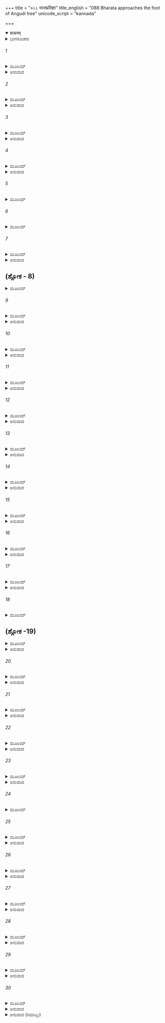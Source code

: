 +++
title = "०८८ भरतप्रतिज्ञा"
title_english = "088 Bharata approaches the foot of Angudi tree"
unicode_script = "kannada"

+++
<details open><summary>वाचनम्</summary>

<div class="audioEmbed"  caption="श्रीराम-हरिसीताराममूर्ति-घनपाठिभ्यां वचनम्" src="https://archive.org/download/Ramayana-recitation-Sriram-harisItArAmamUrti-Ghanapaati-v2/Kanda_2/Kanda_2_AYK-088-Bharatha_Prathignaa.mp3"></div>
</details>



<details><summary>ಭಾಗಸೂಚನಾ</summary>

ಶ್ರೀರಾಮನ ಹುಲ್ಲಿನ ಶಯ್ಯೆಯನ್ನು ನೋಡಿ ಶೋಕಾವಿಷ್ಟನಾದ ಭರತನ ಉದ್ಗಾರ, ತಾನೂ ಜಟಾವಲ್ಕಲ ಧರನಾಗಿ ಅರಣ್ಯದಲ್ಲೇ ಇರುವ ವಿಚಾರ ಪ್ರಕಟಿಸಿದುದು
</details>

###### 1


<details><summary>ಮೂಲಮ್</summary>

ತಚ್ಛ್ರುತ್ವಾ ನಿಪುಣಂಸರ್ವಂ ಭರತಃ ಸಹ ಮಂತ್ರಿಭಿಃ ।  
ಇಂಗುದೀಮೂಲಮಾಗಮ್ಯ ರಾಮಶಯ್ಯಾಮವೈಕ್ಷತ ॥
</details>

<details><summary>ಅನುವಾದ</summary>

ನಿಷಾದರಾಜನ ಎಲ್ಲ ಮಾತುಗಳನ್ನು ಗಮನವಿಟ್ಟು ಕೇಳಿ ಮಂತ್ರಿಗಳೊಂದಿಗೆ ಭರತನು ಇಂಗುದೀ ವೃಕ್ಷದ ಬಳಿಗೆ ಬಂದು ಶ್ರೀರಾಮಚಂದ್ರನ ಶಯ್ಯೆಯನ್ನು ಸಂದರ್ಶಿಸಿದನು.॥1॥
</details>

###### 2


<details><summary>ಮೂಲಮ್</summary>

ಅಬ್ರವೀಜ್ಜನನೀಃ ಸರ್ವಾ ಇಹ ತಸ್ಯ ಮಹಾತ್ಮನಃ ।  
ಶರ್ವರೀ ಶಯಿತಾ ಭೂಮಾವಿದಮಸ್ಯ ವಿಮರ್ದಿತಮ್ ॥
</details>

<details><summary>ಅನುವಾದ</summary>

ಮತ್ತೆ ಅವನು ಎಲ್ಲ ತಾಯಂದಿರಲ್ಲಿ ಹೇಳಿದನು - ಇಲ್ಲೇ ಮಹಾತ್ಮಾ ಶ್ರೀರಾಮನು ಭೂಮಿಯಲ್ಲಿ ಮಲಗಿ ರಾತ್ರಿಯನ್ನು ಕಳೆದಿದ್ದನು. ಇದೇ ಆ ಹುಲ್ಲಿನ ರಾಶಿಯಾಗಿದೆ, ಅವನ ಶರೀರ ಹೊರಳಾಡಿದ್ದರಿಂದ ಪುಡಿಯಾಗಿದೆ.॥2॥
</details>

###### 3


<details><summary>ಮೂಲಮ್</summary>

ಮಹಾರಾಜಕುಲೀನೇನ ಮಹಾಭಾಗೇನ ಧೀಮತಾ ।  
ಜಾತೋ ದಶರಥೇನೋರ್ವ್ಯಾಂ ನ ರಾಮಃ ಸ್ವಪ್ತುಮರ್ಹತಿ ॥
</details>

<details><summary>ಅನುವಾದ</summary>

ನಮ್ಮ ಅಣ್ಣನು ರಾಜಮಹಾರಾಜರ ಕುಲದಲ್ಲಿ ಹುಟ್ಟಿದವನು. ಮಹಾಭಾಗ್ಯಶಾಲಿ, ಮಹಾ ಬುದ್ಧಿವಂತನು. ಮೇಲಾಗಿ ದಶರಥರಾಜನ ಮಗನು, ಅಂತಹವನು ಇಂತಹ ಕಠಿಣ ಶಯ್ಯೆಯಲ್ಲಿ ಮಲಗಬಾರದಾಗಿತ್ತು.॥3॥
</details>

###### 4


<details><summary>ಮೂಲಮ್</summary>

ಅಜಿನೋತ್ತರಸಂಸ್ತೀರ್ಣೇ ವರಾಸ್ತರಣಸಂಚಯೇ ।  
ಶಯಿತ್ವಾ ಪುರುಷವ್ಯಾಘ್ರಃಕಥಂ ಶೇತೇ ಮಹೀತಲೇ ॥
</details>

<details><summary>ಅನುವಾದ</summary>

ರಾಜಯೋಗ್ಯವಾದ ಕಂದಲೀ, ಚಮೂರು ಮುಂತಾದ ಪ್ರಾಣಿಗಳ ಮೃದುವಾದ ಚರ್ಮವನ್ನು ಹಾಸಿ ಅದರ ಮೇಲೆ ಅಮೂಲ್ಯವಾದ ರತ್ನಗಂಬಳಿಗಳನ್ನು ಹಾಸಿರುವ ರತ್ನಪರ್ಯಂಕದಲ್ಲಿ ಮಲಗುತ್ತಿದ್ದ ಪುರುಷಶ್ರೇಷ್ಠ ಶ್ರೀರಾಮನು ಈಗ ಈ ಒರಟಾದ ನೆಲದ ಮೇಲೆ ಹೇಗೆ ತಾನೇ ಮಲಗುವನು.॥4॥
</details>

###### 5


<details><summary>ಮೂಲಮ್</summary>

ಪ್ರಾಸಾದಾಗ್ರವಿಮಾನೇಷು ವಲಭೀಷು ಚ ಸರ್ವದಾ ।  
ಹೈಮರಾಜತಭೌಮೇಷು ವರಾಸ್ತರಣಶಾಲಿಷು ॥
</details>

###### 6


<details><summary>ಮೂಲಮ್</summary>

ಪುಷ್ಪಸಂಚಯಚಿತ್ರೇಷು ಚಂದನಾಗರುಗಂಧಿಷು ।  
ಪಾಂಡುರಾಭ್ರಪ್ರಕಾಶೇಷು ಶುಕಸಂಘರುತೇಷು ಚ ॥
</details>

###### 7


<details><summary>ಮೂಲಮ್</summary>

ಪ್ರಾಸಾದವರವರ್ಯೇಷು ಶೀತವತ್ಸು ಸುಗಂಧಿಷು ।  
ಉಷಿತ್ವಾ ಮೇರುಕಲ್ಪೇಷು ಕೃತಕಾಂಚನಭಿತ್ತಿಷು ॥
</details>

<details><summary>ಅನುವಾದ</summary>

ವಿಮಾನ ಸದೃಶ ಪ್ರಾಸಾದಗಳ ಶಿಖರಗಳಲ್ಲಿ, ಉಪ್ಪರಿಗೆಗಳ ಮೇಲಿರುವ ಶೈತ್ಯಗೃಹದಲ್ಲಿ, ಸುವರ್ಣಮಯ ಮತ್ತು ರಜತಮಯ ನೆಲವಿರುವಲ್ಲಿ, ಚಿತ್ರ-ವಿಚಿತ್ರವಾದ ರತ್ನಗಂಬಳಿಗಳನ್ನು ಹಾಸಿರುವೆಡೆಯಲ್ಲಿ, ವಿಚಿತ್ರ ತರವಾದ ಪುಷ್ಪಗುಚ್ಛಗಳಿರುವೆಡೆಯಲ್ಲಿ ಚಂದನಾಗರು ಶ್ರೀಗಂಧಗಳಿರುವ ಸ್ಥಳದಲ್ಲಿ, ಬಿಳುಪಾದ ಮೋಡದಂತೆ ಸುಮನೋಹರವಾಗಿರುವ ಹಾಗೂ ಶುಭ್ರವಾಗಿರುವ ಸ್ಥಳದಲ್ಲಿ, ಗಿಣಿಗಳು ನಿನಾದ ಮಾಡುತ್ತಿರುವಲ್ಲಿ, ಎಲ್ಲ ಪ್ರಾಸಾದಗಳಿಗಿಂತ ಉತ್ತಮೋತ್ತಮ ಪ್ರಾಸಾದದಲ್ಲಿ, ಶೀತಲವಾಗಿಯೂ ಸುಗಂಧಯುಕ್ತವೂ ಆಗಿರುವ ಸ್ಥಳದಲ್ಲಿ, ಮೇರು ಸದೃಶವಾದ ಸುವರ್ಣಮಯ ಗೋಡೆಗಳಿಂದ ಆವೃತವಾದ ಸರ್ವೋತ್ತಮ ಅರಮನೆಯಲ್ಲಿ ಮಲಗುತ್ತಿದ್ದ ಶ್ರೀರಾಮನು ವನದಲ್ಲಿ ನೆಲದ ಮೇಲೆ ಹೇಗೆ ಮಲಗುವನು.॥5-7॥
</details>

## (ಶ್ಲೋಕ  - 8)


<details><summary>ಮೂಲಮ್</summary>

ಗೀತವಾದಿತ್ರನಿರ್ಘೋಷೈರ್ವರಾಭರಣನಿಃಸ್ವನೈಃ ।  
ಮೃದಂಗವರಶಬ್ದೈಶ್ಚ ಸತತಂ ಪ್ರತಿಬೋಧಿತಃ ॥
</details>

###### 9


<details><summary>ಮೂಲಮ್</summary>

ಬಂದಿಭಿರ್ವಂದಿತಃ ಕಾಲೇ ಬಹುಭಿಃ ಸೂತಮಾಗಧೈಃ ।  
ಗಾಥಾಭಿರನುರೂಪಾಭಿಃ ಸ್ತುತಿಭಿಶ್ಚ ಪರಂತಪಃ ॥
</details>

<details><summary>ಅನುವಾದ</summary>

ಸಂಗೀತ ಮತ್ತು ವಾದ್ಯಗಳ ಧ್ವನಿಗಳಿಂದ, ಶ್ರೇಷ್ಠ ಆಭರಣಗಳ ಝಣ-ಝಣ ಶಬ್ದಗಳಿಂದ, ಮೃದಂಗಗಳ ಉತ್ತಮ ನಾದಗಳಿಂದ ಎಚ್ಚರಗೊಳ್ಳುತ್ತಿದ್ದ, ಅನೇಕ ಸೂತ ವಂದಿ-ಮಾಗಧರು ಸಮಯಕ್ಕೆ ಸರಿಯಾಗಿ ವಂದಿಸಿ ಸ್ತುತಿಸುತ್ತಿದ್ದು, ಎಚ್ಚರಿಸುತ್ತಿದ್ದ, ಶತ್ರುಸಂತಾಪ ಶ್ರೀರಾಮನು ಈಗ ನೆಲದಲ್ಲಿ ಹೇಗೆ ಮಲಗುವನು.॥8-9॥
</details>

###### 10


<details><summary>ಮೂಲಮ್</summary>

ಅಶ್ರದ್ಧೇಯಮಿದಂ ಲೋಕೇ ನ ಸತ್ಯಂ ಪ್ರತಿಭಾತಿ ಮಾ ।  
ಮುಹ್ಯತೇ ಖಲು ಮೇ ಭಾವಃ ಸ್ವಪ್ನೋಽಯಮಿತಿ ಮೇ ಮತಿಃ ॥
</details>

<details><summary>ಅನುವಾದ</summary>

ಈ ಮಾತು ಜಗತ್ತಿನಲ್ಲಿ ನಂಬುವಂತಹುದಲ್ಲ, ನನಗೆ ಇದು ಸತ್ಯವಾಗಿ ಅನಿಸುವುದಿಲ್ಲ. ನನ್ನ ಅಂತಃಕರಣವು ಅವಶ್ಯವಾಗಿ ಮೋಹಿತವಾಗಿದೆ. ಇದೇ ನಾದರೂ ಸ್ವಪ್ನವೋ ಎಂಬಂತೆ ನನಗೆ ಅನಿಸುತ್ತದೆ.॥10॥
</details>

###### 11


<details><summary>ಮೂಲಮ್</summary>

ನ ನೂನಂ ದೈವತಂ ಕಿಂಚಿತ್ಕಾಲೇನ ಬಲವತ್ತರಮ್ ।  
ಯತ್ರ ದಾಶರಥೀ ರಾಮೋ ಭೂಮಾವೇವಮಶೇತ ಸಃ ॥
</details>

<details><summary>ಅನುವಾದ</summary>

ನಿಶ್ಚಯವಾಗಿ ಕಾಲ(ವಿಧಿ)ದಂತೆ ಸಮನಾದ ಪ್ರಬಲ ದೇವತೆ ಬೇರೆ ಯಾರೂ ಇಲ್ಲ. ಅದರ ಪ್ರಭಾವದಿಂದ ದಶರಥ ನಂದನ ಶ್ರೀರಾಮನಿಗೂ ಈ ಪ್ರಕಾರ ನೆಲದಲ್ಲಿ ಮಲಗಬೇಕಾಯಿತು.॥11॥
</details>

###### 12


<details><summary>ಮೂಲಮ್</summary>

ಯಸ್ಮಿನ್ ವಿದೇಹರಾಜಸ್ಯ ಸುತಾ ಚ ಪ್ರಿಯದರ್ಶನಾ ।  
ದಯಿತಾ ಶಯಿತಾ ಭೂಮೌ ಸ್ನುಷಾ ದಶರಥಸ್ಯ ಚ ॥
</details>

<details><summary>ಅನುವಾದ</summary>

ಆ ಕಾಲದ ಪ್ರಭಾವದಿಂದಲೇ ವಿದೇಹ ರಾಜನ ಪರಮಸುಂದರಿ ಪುತ್ರೀ ಮತ್ತು ದಶರಥ ಮಹಾರಾಜರ ಪ್ರೀತಿಯ ಸೊಸೆ ಸೀತೆಯೂ ಭೂಮಿಯಲ್ಲಿ ಮಲಗುತ್ತಾಳೆ.॥12॥
</details>

###### 13


<details><summary>ಮೂಲಮ್</summary>

ಇಯಂ ಶಯ್ಯಾ ಮಮ ಭ್ರಾತುರಿದಮಾವರ್ತಿತಂ ಶುಭಮ್ ।  
ಸ್ಥಂಡಿಲೇ ಕಠಿನೇ ಸರ್ವಂ ಗಾತ್ರೈರ್ವಿಮೃದಿತಂ ತೃಣಮ್ ॥
</details>

<details><summary>ಅನುವಾದ</summary>

ಇದೇ ನನ್ನ ಅಣ್ಣನ ಶಯ್ಯೆ ಆಗಿದೆ, ಇಲ್ಲೇ ಅವನು ಮಗ್ಗುಲು ಬದಲಿಸಿರುವನು. ಈ ಕಠೋರ ವೇದಿಕೆಯಲ್ಲಿ ಅವನ ಶುಭ ಶಯನವಾಗಿತ್ತು, ಅದಕ್ಕಾಗಿ ಅವನ ಶರೀರದಿಂದ ಒತ್ತಲ್ಪಟ್ಟ ಎಲ್ಲ ಹುಲ್ಲು ಇನ್ನೂ ಇಲ್ಲೇ ಬಿದ್ದಿದೆ.॥13॥
</details>

###### 14


<details><summary>ಮೂಲಮ್</summary>

ಮನ್ಯೇ ಸಾಭರಣಾ ಸುಪ್ತಾ ಸೀತಾಸ್ಮಿನ್ ಶಯನೇ ಶುಭಾ ।  
ತತ್ರ ತತ್ರ ಹಿ ದೃಶ್ಯಂತೇ ಸಕ್ತಾಃ ಕನಕಬಿಂದವಃ ॥
</details>

<details><summary>ಅನುವಾದ</summary>

ಶುಭ ಲಕ್ಷಣಾ ಸೀತೆಯು ಆಭೂಷಣಗಳನ್ನು ಧರಿಸಿಯೇ ಮಲಗಿದ್ದಳು ಎಂದು ಗೊತ್ತಾಗುತ್ತದೆ; ಏಕೆಂದರೆ ಇಲ್ಲಿ ಅಲ್ಲಲ್ಲಿ ಸುವರ್ಣ ಕಣಗಳು ಅಂಟಿಕೊಂಡಿರುವುದು ಕಾಣುತ್ತಿವೆ.॥14॥
</details>

###### 15


<details><summary>ಮೂಲಮ್</summary>

ಉತ್ತರೀಯಮಿಹಾಸಕ್ತಂ ಸುವ್ಯಕ್ತಂ ಸೀತಯಾ ತದಾ ।  
ತಥಾ ಹ್ಯೇತೇಪ್ರಕಾಶಂತೇ ಸಕ್ತಾಃ ಕೌಶೇಯತಂತವಃ ॥
</details>

<details><summary>ಅನುವಾದ</summary>

ಆಗ ಸೀತೆಯು ಅತ್ತ-ಇತ್ತ ಹೊರಳಾಡುತ್ತಿರುವಾಗ ಹೊದಿಕೆಯ ರೇಶ್ಮೆಯ ದಾರಗಳು ಹುಲ್ಲಿಗೆ ಅಂಟಿಕೊಂಡು ಹೊಳೆಯುತ್ತಿರುವುದು ಸ್ಪಷ್ಟವಾಗಿ ಕಾಣುತ್ತಿವೆ.॥15॥
</details>

###### 16


<details><summary>ಮೂಲಮ್</summary>

ಮನ್ಯೇ ಭರ್ತುಃ ಸುಖಾ ಶಯ್ಯಾ ಯೇನ ಬಾಲಾ ತಪಸ್ವಿನೀ ।  
ಸುಕುಮಾರೀ ಸತೀ ದುಃಖಂ ನವಿಜಾನಾತಿ ಮೈಥಿಲೀ ॥
</details>

<details><summary>ಅನುವಾದ</summary>

ಪತಿಯ ಶಯ್ಯೆ ಕೋಮಲ ಅಥವಾ ಒರಟಾಗಿರಲಿ, ಸಾಧ್ವೀ ಸ್ತ್ರೀಯರಿಗೆ ಅದೇ ಸುಖದಾಯಕವಾಗಿರುತ್ತದೆ ಎಂದು ನಾನು ತಿಳಿಯುತ್ತೇನೆ. ಅದರಿಂದಲೇ ಆ ತಪಸ್ವಿನೀ, ಸುಕುಮಾರಿ ಸತೀ-ಸಾಧ್ವೀ ಮಿಥಿಲೇಶ ಕುಮಾರಿ ಸೀತೆಯು ಇಲ್ಲಿ ದುಃಖವನ್ನು ಅನುಭವಿಸಿರಲಿಕ್ಕಿಲ್ಲ.॥16॥
</details>

###### 17


<details><summary>ಮೂಲಮ್</summary>

ಹಾ ಹತೋಽಸ್ಮಿ ನೃಶಂಸೋಽಸ್ಮಿ ಯತ್ಸಭಾರ್ಯಃ ಕೃತೇ ಮಮ ।  
ಈದೃಶೀಂ ರಾಘವಃ ಶಯ್ಯಾಮಧಿಶೇತೇ ಹ್ಯನಾಥವತ್ ॥
</details>

<details><summary>ಅನುವಾದ</summary>

ಅಯ್ಯೋ! ನಾನು ಸತ್ತುಹೋದೆ, ನನ್ನ ಜೀವನ ವ್ಯರ್ಥವಾಯಿತು! ನಾನು ಬಹಳ ಕ್ರೂರಿಯಾಗಿದ್ದೇನೆ, ಅದರಿಂದಲೇ ಸೀತಾಸಹಿತ ಶ್ರೀರಾಮನಿಗೆ ಅನಾಥನಂತೆ ಇಂತಹ ಶಯ್ಯೆಯಲ್ಲಿ ಮಲಗಬೇಕಾಯಿತು.॥17॥
</details>

###### 18


<details><summary>ಮೂಲಮ್</summary>

ಸಾರ್ವಭೌಮಕುಲೇ ಜಾತಃಸರ್ವಲೋಕಸುಖಾವಹಃ ।  
ಸರ್ವಪ್ರಿಯಕರಸ್ತ್ಯಕ್ತ್ವಾ ರಾಜ್ಯಂಪ್ರಿಯಮನುತ್ತಮಮ್ ॥
</details>

## (ಶ್ಲೋಕ -19)


<details><summary>ಮೂಲಮ್</summary>

ಕಥಮಿಂದೀವರಶ್ಯಾಮೋ ರಕ್ತಾಕ್ಷಃ ಪ್ರಿಯದರ್ಶನಃ ।  
ಸುಖಭಾಗೀ ನ ದುಃಖಾರ್ಹಃ ಶಯಿತೋ ಭುವಿರಾಘವಃ ॥
</details>

<details><summary>ಅನುವಾದ</summary>

ಚಕ್ರವರ್ತಿ ಸಾಮ್ರಾಟನ ಕುಲದಲ್ಲಿ ಯಾರು ಹುಟ್ಟಿರುವನೋ, ಸಮಸ್ತ ಲೋಕಗಳಿಗೆ ಸುಖಕೊಡುವಂತಹವನೋ, ಎಲ್ಲರ ಪ್ರಿಯ ಮಾಡುವುದರಲ್ಲಿ ತತ್ಪರನೋ, ಯಾರ ಶರೀರ ನೀಲಕಮಲದಂತೆ ಶ್ಯಾಮಲವಾಗಿದೆಯೋ, ಕಣ್ಣುಗಳು ಕೆಂಪಗಾಗಿದ್ದು, ಯಾರ ದರ್ಶನವು ಎಲ್ಲರಿಗೆ ಪ್ರಿಯವಾಗಿದೆಯೋ, ಸುಖ ಭೋಗಿಸಲು ಯೋಗ್ಯವಾಗಿರುವನೋ, ದುಃಖ ಅನುಭವಿಸಲು ಎಂದಿಗೂ ಯೋಗ್ಯನಲ್ಲವೋ, ಅಂತಹ ಶ್ರೀರಾಮನು ಪರಮೋತ್ತಮ ಪ್ರಿಯ ರಾಜ್ಯವನ್ನು ತ್ಯಜಿಸಿ ಈಗ ಪೃಥಿವಿಯಲ್ಲಿ ಶಯನ ಮಾಡುತ್ತಿದ್ದಾನಲ್ಲ.॥18-19॥
</details>

###### 20


<details><summary>ಮೂಲಮ್</summary>

ಧನ್ಯಃ ಖಲುಮಹಾಭಾಗೋ ಲಕ್ಷ್ಮಣಃ ಶುಭಲಕ್ಷಣಃ ।  
ಭ್ರಾತರಂ ವಿಷಮೇ ಕಾಲೇ ಯೋ ರಾಮಮನುವರ್ತತೇ ॥
</details>

<details><summary>ಅನುವಾದ</summary>

ಉತ್ತಮ ಲಕ್ಷಣಗಳಿಂದ ಕೂಡಿದ ಲಕ್ಷ್ಮಣನೇ ಧನ್ಯ ಮತ್ತು ಭಾಗ್ಯಶಾಲಿಯಾಗಿದ್ದಾನೆ. ಅವನು ಸಂಕಟದ ಸಮಯದಲ್ಲಿ ಅಣ್ಣನಾದ ಶ್ರೀರಾಮನೊಂದಿಗೆ ಇದ್ದು ಅವನ ಸೇವೆ ಮಾಡುತ್ತಿರುವನು.॥20॥
</details>

###### 21


<details><summary>ಮೂಲಮ್</summary>

ಸಿದ್ಧಾರ್ಥಾ ಖಲು ವೈದೇಹೀ ಪತಿಂ ಯಾನುಗತಾ ವನಮ್ ।  
ವಯಂ ಸಂಶಯಿತಾಃ ಸರ್ವೇ ಹೀನಾಸ್ತೇನ ಮಹಾತ್ಮನಾ ॥
</details>

<details><summary>ಅನುವಾದ</summary>

ನಿಶ್ಚಯವಾಗಿ ವಿದೇಹನಂದಿನೀ ಸೀತೆಯು ಕೃತಾರ್ಥಳಾದಳು. ಅವಳು ಪತಿಯೊಂದಿಗೆ ವನವಾಸವನ್ನು ಅನುಸರಿಸಿದಳು. ನಾವೆಲ್ಲರೂ ಆ ಮಹಾತ್ಮಾ ಶ್ರೀರಾಮನಿಂದ ಅಗಲಿ ಸಂಶಯದಲ್ಲಿ ಬಿದ್ದಿರುವೆವು (ಶ್ರೀರಾಮನು ನಮ್ಮ ಸೇವೆಯನ್ನು ಸ್ವೀಕರಿಸುವನೋ, ಇಲ್ಲವೋ ಎಂಬ ಸಂದೇಹ ಉಂಟಾಗುತ್ತಿದೆ.॥21॥
</details>

###### 22


<details><summary>ಮೂಲಮ್</summary>

ಅಕರ್ಣಧಾರಾ ಪೃಥಿವೀ ಶೂನ್ಯೇವ ಪ್ರತಿಭಾತಿ ಮೇ ।  
ಗತೇ ದಶರಥೇ ಸ್ವರ್ಗಂ ರಾಮೇ ಚಾರಣ್ಯಮಾಶ್ರಿತೇ ॥
</details>

<details><summary>ಅನುವಾದ</summary>

ದಶರಥ ಮಹಾರಾಜರು ಸ್ವರ್ಗಲೋಕಕ್ಕೆ ತೆರಳಿದರು, ಶ್ರೀರಾಮನು ವನವಾಸಿಯಾದನು. ಇಂತಹ ಸ್ಥಿತಿಯಲ್ಲಿ ಈ ಪೃಥಿವಿಯು ನಾವಿಕನಿಲ್ಲದ ನೌಕೆಯಂತೆ ನನಗೆ ಬರಿದಾಗಿ ಕಾಣುತ್ತಿದೆ.॥22॥
</details>

###### 23


<details><summary>ಮೂಲಮ್</summary>

ನ ಚಪ್ರಾರ್ಥಯತೇ ಕಶ್ಚಿನ್ಮನಸಾಪಿ ವಸುಂಧರಾಮ್ ।  
ವನೇ ನಿವಸತಸ್ತಸ್ಯ ಬಾಹುವೀರ್ಯಾಭಿರಕ್ಷಿತಾಮ್ ॥
</details>

<details><summary>ಅನುವಾದ</summary>

ಅರಣ್ಯದಲ್ಲೇ ವಾಸಿಸುತ್ತಿರುವಾಗಲೂ ಆ ಶ್ರೀರಾಮನ ಬಾಹುಬಲದಿಂದ ಸುರಕ್ಷಿತವಾದ ಈ ವಸುಂಧರೆಯನ್ನು ಯಾವ ಶತ್ರುವೂ ಪಡೆಯಲು ಮನಸ್ಸಿನಲ್ಲೂ ಯೋಚಿಸಲಾರ.॥23॥
</details>

###### 24


<details><summary>ಮೂಲಮ್</summary>

ಶೂನ್ಯಸಂವರಣಾರಕ್ಷಾಮಯಂತ್ರಿತಹಯದ್ವಿಪಾಮ್ ।  
ಅಪಾವೃತಪುರದ್ವಾರಾಂ ರಾಜಧಾನೀಮರಕ್ಷಿತಾಮ್ ॥
</details>

###### 25


<details><summary>ಮೂಲಮ್</summary>

ಅಪ್ರಹೃಷ್ಟಬಲಾಂ ನ್ಯೂನಾಂ ವಿಷಮಸ್ಥಾಮನಾವೃತಾಮ್ ।  
ಶತ್ರವೋ ನಾಭಿಮನ್ಯಂತೇ ಭಕ್ಷ್ಯಾನ್ವಿಷಕೃತಾನಿವ ॥
</details>

<details><summary>ಅನುವಾದ</summary>

ಈ ಸಮಯದಲ್ಲಿ ಅಯೋಧ್ಯೆಯ ಸುತ್ತಲ ಕೋಟೆಯ ರಕ್ಷಣೆಯ ಯಾವ ವ್ಯವಸ್ಥೆಯೂ ಇಲ್ಲ, ಆನೆ, ಕುದುರೆಗಳು ಬಂಧನವಿಲ್ಲದೆ ಓಡಾಡುತ್ತಿವೆ, ನಗರದ ಮಹಾದ್ವಾರವೂ ತೆರೆದೇ ಇದೆ, ಇಡೀ ರಾಜಧಾನಿ ಅರಕ್ಷಿತವಾಗಿದೆ, ಸೈನ್ಯದಲ್ಲಿ ಹರ್ಷ, ಉತ್ಸಾಹವಿಲ್ಲ, ಸಮಸ್ತ ನಗರಿಯು ಶಿಕ್ಷಕರಿಲ್ಲದೆ ಬಟ್ಟ ಬಯಲಾಗಿದೆ, ಹೀಗಿದ್ದರೂ ಶತ್ರುಗಳು ವಿಷಮಿಶ್ರಿತ ಭೋಜನದಂತೆ ಇದನ್ನು ಆಕ್ರಮಿಸಲು ಇಚ್ಛಿಸುವುದಿಲ್ಲ. ಶ್ರೀರಾಮನ ಬಾಹುಬಲದಿಂದಲೇ ಇದರ ರಕ್ಷಣೆ ಆಗುತ್ತಿದೆ.॥24-25॥
</details>

###### 26


<details><summary>ಮೂಲಮ್</summary>

ಅದ್ಯಪ್ರಭೃತಿ ಭೂಮೌ ತು ಶಯಿಷ್ಯೇಽಹಂ ತೃಣೇಷು ವಾ ।  
ಫಲಮೂಲಾಶನೋ ನಿತ್ಯಂ ಜಟಾಚೀರಾಣಿಧಾರಯನ್ ॥
</details>

<details><summary>ಅನುವಾದ</summary>

ಇಂದಿನಿಂದ ನಾನೂ ಕೂಡ ನೆಲದಲ್ಲೇ ಅಥವಾ ಹುಲ್ಲಿನ ಮೇಲೆಯೇ ಮಲಗುವೆನು, ಫಲ-ಮೂಲಗಳನ್ನೇ ತಿನ್ನುವೆನು, ಸದಾ ವಲ್ಕಲ ನಾರುಮಡಿಯನ್ನು ಮತ್ತು ಜಟೆಯನ್ನು ಧರಿಸುವೆನು.॥26॥
</details>

###### 27


<details><summary>ಮೂಲಮ್</summary>

ತಸ್ಯಾಹಮುತ್ತರಂ ಕಾಲಂ ನಿವತ್ಸ್ಯಾಮಿಸುಖಂ ವನೇ ।  
ತತ್ ಪ್ರತಿಶ್ರುತಮಾರ್ಯಸ್ಯ ನೈವ ಮಿಥ್ಯಾ ಭವಿಷ್ಯತಿ ॥
</details>

<details><summary>ಅನುವಾದ</summary>

ವನವಾಸದ ಅವಧಿ ಇರುವಷ್ಟು ದಿನಗಳವರೆಗೆ ನಾನೂ ಕಾಡಿನಲ್ಲೇ ಸುಖವಾಗಿ ಇರುವೆನು. ಹೀಗಾದರೆ ಆರ್ಯ ಶ್ರೀರಾಮನು ಮಾಡಿದ ಪ್ರತಿಜ್ಞೆ ಸುಳ್ಳಾಗದು.॥27॥
</details>

###### 28


<details><summary>ಮೂಲಮ್</summary>

ವಸಂತಂ ಭ್ರಾತುರರ್ಥಾಯ ಶತ್ರುಘ್ನೋ ಮಾನುವತ್ಸ್ಯತಿ ।  
ಲಕ್ಷ್ಮಣೇನ ಸಹಾಯೋಧ್ಯಾಮಾರ್ಯೋ ಮೇ ಪಾಲಯಿಷ್ಯತಿ ॥
</details>

<details><summary>ಅನುವಾದ</summary>

ಅಣ್ಣನಿಗಾಗಿ ವನದಲ್ಲಿ ವಾಸಿಸುವಾಗ ಶತ್ರುಘ್ನನೂ ನನ್ನೊಂದಿಗೆ ಇರುವನು ಮತ್ತು ನನ್ನ ಅಣ್ಣ ಶ್ರೀರಾಮನು ಲಕ್ಷ್ಮಣನೊಂದಿಗೆ ಅಯೋಧ್ಯೆಯನ್ನು ಪಾಲಿಸುವನು.॥28॥
</details>

###### 29


<details><summary>ಮೂಲಮ್</summary>

ಅಭಿಷೇಕ್ಷ್ಯಂತಿ ಕಾಕುತ್ಸ್ಥಮಯೋಧ್ಯಾಯಾಂದ್ವಿಜಾತಯಃ ।  
ಅಪಿ ಮೇ ದೇವತಾಃ ಕುರ್ಯುರಿಮಂ ಸತ್ಯಂ ಮನೋರಥಮ್ ॥
</details>

<details><summary>ಅನುವಾದ</summary>

ಅಯೋಧ್ಯೆಯಲ್ಲಿ ಬ್ರಾಹ್ಮಣರು ಕಾಕುತ್ಸ್ಥ ಶ್ರೀರಾಮನಿಗೆ ಪಟ್ಟಾಭಿಷೇಕ ಮಾಡುವರು. ದೇವತೆಗಳು ನನ್ನ ಈ ಮನೋರಥವನ್ನು ಸತ್ಯವಾಗಿಸಲಾರರೇ.॥29॥
</details>

###### 30


<details><summary>ಮೂಲಮ್</summary>

ಪ್ರಸಾದ್ಯಮಾನಃ ಶಿರಸಾ ಮಯಾ ಸ್ವಯಂ  
ಬಹುಪ್ರಕಾರಂ ಯದಿ ನ ಪ್ರಪತ್ಸ್ಯತೇ ।  
ತತೋಽನುವತ್ಸ್ಯಾಮಿ ಚಿರಾಯ ರಾಘವಂ  
ವನೇಚರಂ ನಾರ್ಹತಿ ಮಾಮುಪೇಕ್ಷಿತುಮ್ ॥
</details>

<details><summary>ಅನುವಾದ</summary>

ನಾನು ಶ್ರೀರಾಮನ ಚರಣಗಳಲ್ಲಿ ಮಸ್ತಕವನ್ನಿಟ್ಟು ಅವನನ್ನು ಒಪ್ಪಿಸಲು ಪ್ರಯತ್ನಿಸುವೆನು. ನಾನು ಎಷ್ಟು ಹೇಳಿದರೂ ಅವನು ಹಿಂದಿರಗಲು ಒಪ್ಪದಿದ್ದರೆ ಆ ವನವಾಸಿ ಶ್ರೀರಾಮನೊಂದಿಗೆ ನಾನೂ ದೀರ್ಘಕಾಲದವರೆಗೆ ಅಲ್ಲೇ ವಾಸಿಸುವೆನು. ಅವನು ನನ್ನನ್ನು ಉಪೇಕ್ಷಿಸಲಾರನು.॥30॥
</details>

<details><summary>ಅನುವಾದ (ಸಮಾಪ್ತಿಃ)</summary>

ಶ್ರೀವಾಲ್ಮೀಕಿ ವಿರಚಿತ ಆರ್ಷರಾಮಾಯಣ ಆದಿಕಾವ್ಯದ ಅಯೋಧ್ಯಾಕಾಂಡದಲ್ಲಿ ಎಂಭತ್ತೆಂಟನೆಯ ಸರ್ಗ ಪೂರ್ಣವಾಯಿತು ॥88॥
</details>
